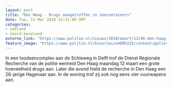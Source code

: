 ```yaml
---
layout: post
title: "Den Haag - Drugs aangetroffen in zeecontainers"
date: Tue, 13 Mar 2018 13:31:00 GMT
categories: 
- zeeland 
- noord-beveland 
externe_link: "https://www.politie.nl/nieuws/2018/maart/13/06-den-haag-drugs-aangetroffen-in-zeecontainers.html"
feature_image: "https://www.politie.nl/binaries/w400h225/content/gallery/politie/nieuws/2018/maart/06-dh/20180312_191350.jpg"
---
```


In een loodsencomplex aan de Schieweg in Delft trof de Dienst Regionale Recherche van de politie eenheid Den Haag maandag 12 maart een grote hoeveelheid drugs aan. Later die avond hield de recherche in Den Haag een 26-jarige Hagenaar aan. In de woning trof zij ook nog eens vier vuurwapens aan.
